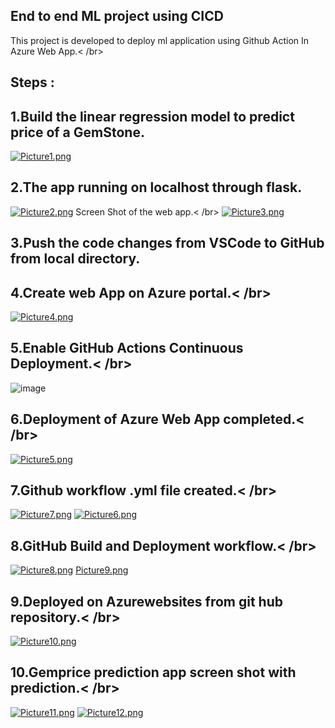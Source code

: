 ## End to end ML project using CICD 
This project is developed to deploy ml application using Github Action In Azure Web App.< /br>
## Steps : 
## 1.Build the linear regression model to predict price of a GemStone.
[![Picture1.png](https://i.postimg.cc/WbJ0ZMyV/Picture1.png)](https://postimg.cc/jLtW0JK3)
## 2.The app running on localhost through flask.
[![Picture2.png](https://i.postimg.cc/mZSg5hF9/Picture2.png)](https://postimg.cc/JtG8yrx7)
Screen Shot of the web app.< /br>
[![Picture3.png](https://i.postimg.cc/Gp0R21yr/Picture3.png)](https://postimg.cc/75Ndsd9Q)
## 3.Push the code changes from VSCode to GitHub from local directory.
## 4.Create web App on Azure portal.< /br>
[![Picture4.png](https://i.postimg.cc/PfBnKjSD/Picture4.png)](https://postimg.cc/yWXGYw46)
## 5.Enable GitHub Actions Continuous Deployment.< /br>
![image](https://github.com/palkast/mlregression/assets/142919764/00b83aaf-ac0c-43d5-a933-e2b77ef981da)
## 6.Deployment of Azure Web App completed.< /br>
[![Picture5.png](https://i.postimg.cc/Pq3557TM/Picture5.png)](https://postimg.cc/3yGTLnyy)
## 7.Github workflow .yml file created.< /br>
[![Picture7.png](https://i.postimg.cc/fyrwwSsT/Picture7.png)](https://postimg.cc/5Q8cg0jZ)
[![Picture6.png](https://i.postimg.cc/ncpbNktV/Picture6.png)](https://postimg.cc/yWQbZ0d2)
## 8.GitHub Build and Deployment workflow.< /br>
[![Picture8.png](https://i.postimg.cc/tTgQYR21/Picture8.png)](https://postimg.cc/d7gSfFMv)
[Picture9.png](https://postimg.cc/N2kJLrKf)
## 9.Deployed on Azurewebsites from git hub repository.< /br>
[![Picture10.png](https://i.postimg.cc/8Pm2Br9F/Picture10.png)](https://postimg.cc/rKzZqz8c)
## 10.Gemprice prediction app screen shot with prediction.< /br>
[![Picture11.png](https://i.postimg.cc/C5m4dYrK/Picture11.png)](https://postimg.cc/5QQzRcVc)
[![Picture12.png](https://i.postimg.cc/Hsv2gY7Z/Picture12.png)](https://postimg.cc/KRLL7yfB)






